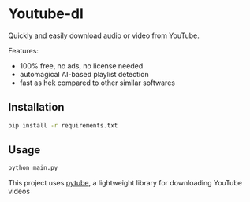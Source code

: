 # Youtube-dl

Quickly and easily download audio or video from YouTube.

Features:

- 100% free, no ads, no license needed
- automagical AI-based playlist detection
- fast as hek compared to other similar softwares

## Installation

```bash
pip install -r requirements.txt
```

## Usage

```bash
python main.py
```

This project uses [pytube](https://pytube.io), a lightweight library for downloading YouTube videos

